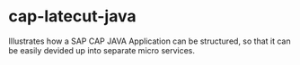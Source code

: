 # cap-latecut-java
Illustrates how a SAP CAP JAVA Application can be structured, so that it can be easily devided up into separate micro services.